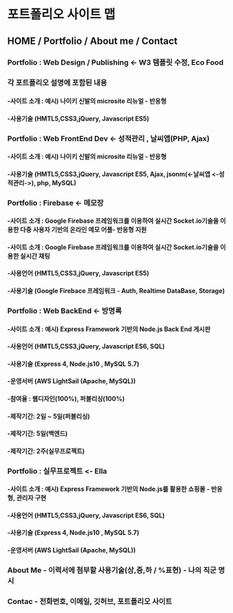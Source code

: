 # 포트폴리오 사이트 맵
## HOME / Portfolio / About me / Contact
### Portfolio : Web Design / Publishing <- W3 템플릿 수정, Eco Food

### 각 포트폴리오 설명에 포함된 내용
#### -사이트 소개 : 예시) 나이키 신발의 microsite 리뉴얼 - 반응형
#### -사용기술 (HMTL5,CSS3,jQuery, Javascript ES5)

### Portfolio : Web FrontEnd Dev <- 성적관리 , 날씨앱(PHP, Ajax)
#### -사이트 소개 : 예시) 나이키 신발의 microsite 리뉴얼 - 반응형
#### -사용기술 (HMTL5,CSS3,jQuery, Javascript ES5, Ajax, jsonm(<-날씨앱 <-성적관리->), php, MySQL)

### Portfolio : Firebase <- 메모장
#### -사이트 소개 :  Google Firebase 프레임워크를 이용하여 실시간 Socket.io기술을 이용한 다중 사용자 기반의 온라인 메모 어플- 반응형 지원
#### -사이트 소개 :  Google Firebase 프레임워크를 이용하여 실시간 Socket.io기술을 이용한 실시간 채팅
#### -사용언어 (HMTL5,CSS3,jQuery, Javascript ES5)
#### -사용기술 (Google Firebace 프레임워크 - Auth, Realtime DataBase, Storage)

### Portfolio : Web BackEnd <- 방명록
#### -사이트 소개 : 예시)  Express Framework 기반의 Node.js Back End 게시판
#### -사용언어 (HMTL5,CSS3,jQuery, Javascript ES6, SQL)
#### -사용기술 (Express 4, Node.js10 , MySQL 5.7)
#### -운영서버 (AWS LightSail (Apache, MySQL))
#### -참여율 : 웹디자인(100%), 퍼블리싱(100%)
#### -제작기간: 2일 ~ 5일(퍼블리싱) 
#### -제작기간: 5일(백엔드) 
#### -제작기간: 2주(실무프로젝트) 

### Portfolio : 실무프로젝트 <- Ella
#### -사이트 소개 : 예시)  Express Framework 기반의 Node.js를 활용한 쇼핑몰 -  반응형, 관리자 구현
#### -사용언어 (HMTL5,CSS3,jQuery, Javascript ES6, SQL)
#### -사용기술 (Express 4, Node.js10 , MySQL 5.7)
#### -운영서버 (AWS LightSail (Apache, MySQL))

### About Me - 이력서에 첨부할 사용기술(상,중,하 / %표현) - 나의 직군 명시
### Contac - 전화번호, 이메일, 깃허브, 포트폴리오 사이트 